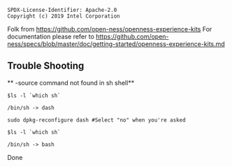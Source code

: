 ```text
SPDX-License-Identifier: Apache-2.0
Copyright (c) 2019 Intel Corporation
```

Folk from https://github.com/open-ness/openness-experience-kits
For documentation please refer to https://github.com/open-ness/specs/blob/master/doc/getting-started/openness-experience-kits.md

## Trouble Shooting

** -source command not found in sh shell**

```shell
$ls -l `which sh`
```

```text
/bin/sh -> dash
```

```shell
sudo dpkg-reconfigure dash #Select "no" when you're asked
```

```shell
$ls -l `which sh`
```

```text
/bin/sh -> bash
```

Done
